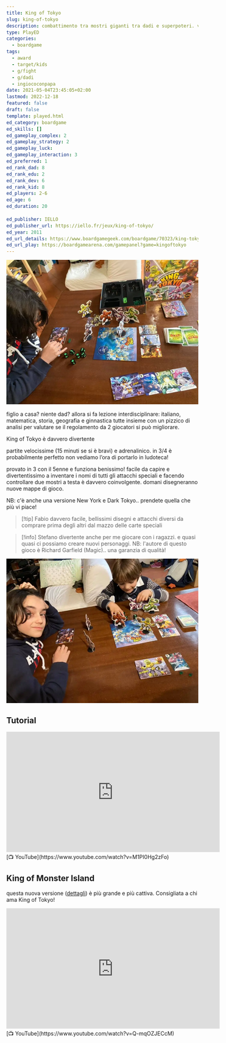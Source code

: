 ```yaml
---
title: King of Tokyo
slug: king-of-tokyo
description: combattimento tra mostri giganti tra dadi e superpoteri. veloce e divertente
type: PlayED
categories:
  - boardgame
tags:
  - award
  - target/kids
  - g/fight
  - g/dadi
  - ingiococonpapa
date: 2021-05-04T23:45:05+02:00
lastmod: 2022-12-18
featured: false
draft: false
template: played.html
ed_category: boardgame
ed_skills: []
ed_gameplay_complex: 2
ed_gameplay_strategy: 2
ed_gameplay_luck: 
ed_gameplay_interaction: 3
ed_preferred: 1
ed_rank_dad: 8
ed_rank_edu: 2
ed_rank_dev: 6
ed_rank_kid: 8
ed_players: 2-6
ed_age: 6
ed_duration: 20

ed_publisher: IELLO
ed_publisher_url: https://iello.fr/jeux/king-of-tokyo/
ed_year: 2011
ed_url_details: https://www.boardgamegeek.com/boardgame/70323/king-tokyo
ed_url_play: https://boardgamearena.com/gamepanel?game=kingoftokyo
---
```


![](../../assets/img/played/boardgame/king-of-tokyo.webp)

figlio a casa? niente dad? allora si fa lezione interdisciplinare: italiano, matematica, storia, geografia e ginnastica tutte insieme con un pizzico di analisi per valutare se il regolamento da 2 giocatori si può migliorare.

King of Tokyo è davvero divertente

partite velocissime (15 minuti se si è bravi) e adrenalinico. in 3/4 è probabilmente perfetto non vediamo l’ora di portarlo in ludoteca!

provato in 3 con il 5enne e funziona benissimo! facile da capire e divertentissimo a inventare i nomi di tutti gli attacchi speciali e facendo controllare due mostri a testa è davvero coinvolgente. domani disegneranno nuove mappe di gioco.

NB: c'è anche una versione New York e Dark Tokyo.. prendete quella che più vi piace!

> [!tip] Fabio davvero facile, bellissimi disegni e attacchi diversi da comprare prima degli altri dal mazzo delle carte speciali

> [!info] Stefano divertente anche per me giocare con i ragazzi. e quasi quasi ci possiamo creare nuovi personaggi. NB: l'autore di questo gioco è Richard Garfield (Magic).. una garanzia di qualità!

![king-tokyo-featured](../../assets/img/played/boardgame-new/king-tokyo-featured.webp)

## Tutorial

<iframe width="560" height="315" src="https://www.youtube-nocookie.com/embed/M1PI0Hg2zFo?si=PTG-vlt5QMf3NDu6" title="YouTube video player" frameborder="0" allow="accelerometer; autoplay; clipboard-write; encrypted-media; gyroscope; picture-in-picture; web-share" allowfullscreen></iframe>
[📺 YouTube](https://www.youtube.com/watch?v=M1PI0Hg2zFo)

## King of Monster Island
questa nuova versione ([dettagli](https://boardgamegeek.com/boardgame/350755/king-monster-island)) è più grande e più cattiva. Consigliata a chi ama King of Tokyo!

<iframe width="560" height="315" src="https://www.youtube-nocookie.com/embed/Q-mqOZJECcM?si=u0CC0E9IjKhqIY14" title="YouTube video player" frameborder="0" allow="accelerometer; autoplay; clipboard-write; encrypted-media; gyroscope; picture-in-picture; web-share" allowfullscreen></iframe>
[📺 YouTube](https://www.youtube.com/watch?v=Q-mqOZJECcM)
